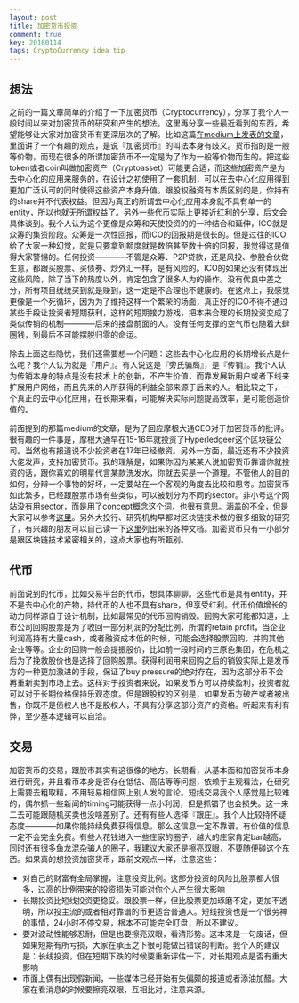 ```yaml
---
layout: post
title: 加密货币投资
comment: true
key: 20180114
tags: CryptoCurrency idea tip
---
```


## 想法
之前的一篇文章简单的介绍了一下加密货币（Cryptocurrency），分享了我个人一段时间以来对加密货币的研究和产生的想法。这里再分享一些最近看到的东西，希望能够让大家对加密货币有更深层次的了解。比如这篇[在medium上发表的文章][mediumarticle]，里面讲了一个有趣的观点，是说『加密货币』的叫法本身有歧义。货币指的是一般等价物，而现在很多的所谓加密货币不一定是为了作为一般等价物而生的。把这些token或者coin叫做加密资产（Cryptoasset）可能更合适，而这些加密资产是为去中心化的应用来服务的，在设计之初使用了一套机制，可以在去中心化应用得到更加广泛认可的同时使得这些资产本身升值。跟股权融资有本质区别的是，你持有的share并不代表权益。但因为真正的所谓去中心化应用本身就不具有单一的entity，所以也就无所谓权益了。另外一些代币实际上更接近红利的分享，后文会具体谈到。我个人认为这个更像是众筹和天使投资的的一种结合和延伸，ICO就是众筹的集资阶段。众筹是一次性回报，而ICO的回报期是很长的。但是过往的ICO给了大家一种幻觉，就是只要拿到额度就是数倍甚至数十倍的回报，我觉得这是值得大家警惕的。任何投资————不管是众筹、P2P贷款，还是风投、参股合伙做生意，都跟买股票、买债券、炒外汇一样，是有风险的。ICO的如果还没有体现出这些风险，除了当下的热度以外，肯定包含了很多人为的操作。没有优良中差之分，所有项目统统买到就是赚到，这一定是不合理也不健康的。在这点上，我感觉更像是一个死循环，因为为了维持这样一个繁荣的场面，真正好的ICO不得不通过某些手段让投资者短期获利，这样的短期接力游戏，把本来合理的长期投资变成了类似传销的机制————后来的接盘前面的人。没有任何支撑的空气币也随着大肆圈钱，到最后不可能摆脱归零的命运。


除去上面这些隐忧，我们还需要想一个问题：这些去中心化应用的长期增长点是什么呢？我个人认为就是『用户』。有人说这是『旁氏骗局』，是『传销』。我个人认为传销本身的特点是没有技术上的创新，不产生价值，而靠发展新用户或者下线来扩展用户网络，而且先来的人所获得的利益全部来源于后来的人。相比较之下，一个真正的去中心化应用，在长期来看，可能解决实际问题提高效率，是可能创造价值的。


前面提到的那篇medium的文章，是为了回应摩根大通CEO对于加密货币的批评。很有趣的一件事是，摩根大通早在15-16年就投资了Hyperledgeer这个区块链公司。当然也有报道说不少投资者在17年已经撤资。另外一方面，最近还有不少投资大佬发声，支持加密货币。我的理解是，如果你因为某某人说加密货币靠谱你就投资的话，跟你喜欢的明星代言某款洗发水，你就去买是一个道理。不管他人的目的如何，分辩一个事物的好坏，一定要站在一个客观的角度去比较和思考。加密货币如此繁多，已经跟股票市场有些类似，可以被划分为不同的sector。非小号这个网站没有用sector，而是用了concept概念这个词，也很有意思。涵盖的不全，但是大家可以参考[这里][feixiaohao]。另外大投行、研究机构早都对区块链技术做的很多细致的研究了，有兴趣的朋友可以自己读一下[这里][blockchaindocs]列出来的各种文档。加密货币只有一小部分是跟区块链技术紧密相关的，这点大家也有所甄别。

## 代币
前面说到的代币，比如交易平台的代币，想具体聊聊。这些代币是具有entity，并不是去中心化的产物，持代币的人也不具有share，但享受红利。代币价值增长的动力同样源自于设计机制，比如最常见的代币回购销毁。回购大家可能都知道，上市公司回购股票是为了收回一部分利润的分配比例，所谓的retain profit，当企业利润高持有大量cash，或者融资成本低的时候，可能会选择股票回购，并购其他企业等等。企业的回购一般会提振股价，比如前一段时间的三原色集团，在危机之后为了挽救股价也是选择了回购股票。获得利润用来回购之后的销毁实际上是发币方的一种更加激进的手段，保证了buy pressure的绝对存在，因为这部分币不会再重新卖到市场上去。这样对于投资者来说，如果发币方可以持续盈利，投资者就可以对于长期价格保持乐观态度。但是跟股权的区别是，如果发币方破产或者被出售，你既不是债权人也不是股权人，不具有分享这部分资产的资格。听起来有利有弊，至少基本逻辑可以自洽。


## 交易
加密货币的交易，跟股市其实有这很像的地方。长期看，从基本面和加密货币本身进行研究，并且看币本身是否存在低估、高估等等问题，依赖于主观看法，在研究上需要去粗取精，不用轻易相信网上别人发的言论。短线交易我个人感觉是比较难的，偶尔抓一些新闻的timing可能获得一点小利润，但是抓错了也会损失。这一来二去可能跟随机买卖也没啥差别了。还有有些人选择『跟庄』。我个人比较持怀疑态度————如果你能持续免费获得信息，那么这信息一定不靠谱。有价值的信息一定不会完全免费。有些人花钱进入一些庄家的圈子，越大的庄家肯定bar越高，同时还有很多鱼龙混杂骗人的圈子，我建议大家还是擦亮双眼，不要随便碰这个东西。如果真的想投资加密货币，跟前文观点一样，注意这些：

* 对自己的财富有全局掌握，注意投资比例。这部分投资的风险比股票都大很多，过高的比例带来的投资损失可能对你个人产生很大影响
* 长期投资比短线投资更稳妥。跟股票一样，但比股票更加琢磨不定，更加不透明，所以投主流的或者相对靠谱的币更适合普通人。短线投资也是一个很劳神的事情，24小时不停交易，根本不可能完全盯盘，所以不建议。
* 要对波动性能够忍耐，但是也要擦亮双眼，看清形势。这本来是一句废话，但如果短期有所亏损，大家在承压之下很可能做出错误的判断。我个人的建议是：长线投资，但在短期下跌的时候要重新评估一下，对长期观点是否有重大影响
* 市面上偶有出现假新闻，一些媒体已经开始有失偏颇的报道或者添油加醋。大家在看消息的时候要擦亮双眼，互相比对，注意来源。



[mediumarticle]: https://blog.chain.com/a-letter-to-jamie-dimon-de89d417cb80
[blockchaindocs]: http://www.the-blockchain.com/docs/
[feixiaohao]: https://www.feixiaohao.com/concept/


